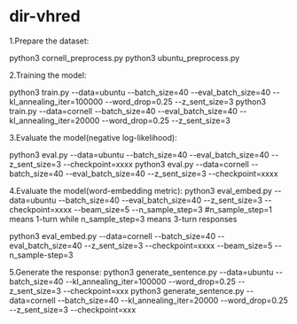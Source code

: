 # dir-vhred


1.Prepare the dataset:

python3 cornell_preprocess.py
python3 ubuntu_preprocess.py



2.Training the model:

python3 train.py --data=ubuntu  --batch_size=40 --eval_batch_size=40  --kl_annealing_iter=100000 --word_drop=0.25 --z_sent_size=3
python3 train.py --data=cornell  --batch_size=40 --eval_batch_size=40  --kl_annealing_iter=20000 --word_drop=0.25 --z_sent_size=3




3.Evaluate the model(negative log-likelihood):

python3 eval.py --data=ubuntu   --batch_size=40 --eval_batch_size=40   --z_sent_size=3  --checkpoint=xxxx
python3 eval.py --data=cornell  --batch_size=40 --eval_batch_size=40  --z_sent_size=3   --checkpoint=xxxx


4.Evaluate the model(word-embedding metric):
python3 eval_embed.py --data=ubuntu   --batch_size=40 --eval_batch_size=40   --z_sent_size=3   --checkpoint=xxxx --beam_size=5  --n_sample_step=3
#n_sample_step=1 means 1-turn while n_sample_step=3 means 3-turn responses

python3 eval_embed.py --data=cornell   --batch_size=40 --eval_batch_size=40   --z_sent_size=3  --checkpoint=xxxx --beam_size=5 --n_sample-step=3

5.Generate the response:
python3 generate_sentence.py --data=ubuntu   --batch_size=40  --kl_annealing_iter=100000 --word_drop=0.25 --z_sent_size=3 --checkpoint=xxx
python3 generate_sentence.py --data=cornell   --batch_size=40  --kl_annealing_iter=20000 --word_drop=0.25 --z_sent_size=3 --checkpoint=xxx

